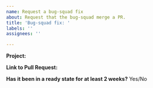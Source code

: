 ```yaml
---
name: Request a bug-squad fix
about: Request that the bug-squad merge a PR.
title: 'Bug-squad fix: '
labels: ''
assignees: ''

---
```


<!-- You can request that the bug-squad merge your pull request if:
* The Pull Request fixes a bug or User Experience issue.
* The Pull Request has been tested & approved by a second person.
* The Pull Request has been ready for at least 2 weeks.
* The project maintainer has not reviewed the issue yet. -->
**Project:**
<!-- example: https://github.com/backdrop-contrib/feeds -->

**Link to Pull Request:**
<!-- example: https://github.com/backdrop-contrib/feeds/pull/16 -->

**Has it been in a ready state for at least 2 weeks?**
Yes/No
